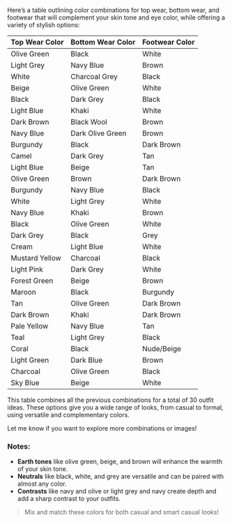 Here’s a table outlining color combinations for top wear, bottom wear, and footwear that will complement your skin tone and eye color, while offering a variety of stylish options:


| **Top Wear Color**   | **Bottom Wear Color**  | **Footwear Color**   |
|----------------------|------------------------|----------------------|
| Olive Green           | Black                  | White                |
| Light Grey            | Navy Blue              | Brown                |
| White                 | Charcoal Grey          | Black                |
| Beige                 | Olive Green            | White                |
| Black                 | Dark Grey              | Black                |
| Light Blue            | Khaki                  | White                |
| Dark Brown            | Black Wool             | Brown                |
| Navy Blue             | Dark Olive Green       | Brown                |
| Burgundy              | Black                  | Dark Brown           |
| Camel                 | Dark Grey              | Tan                  |
| Light Blue            | Beige                  | Tan                  |
| Olive Green           | Brown                  | Dark Brown           |
| Burgundy              | Navy Blue              | Black                |
| White                 | Light Grey             | White                |
| Navy Blue             | Khaki                  | Brown                |
| Black                 | Olive Green            | White                |
| Dark Grey             | Black                  | Grey                 |
| Cream                 | Light Blue             | White                |
| Mustard Yellow        | Charcoal               | Black                |
| Light Pink            | Dark Grey              | White                |
| Forest Green          | Beige                  | Brown                |
| Maroon                | Black                  | Burgundy             |
| Tan                   | Olive Green            | Dark Brown           |
| Dark Brown            | Khaki                  | Dark Brown           |
| Pale Yellow           | Navy Blue              | Tan                  |
| Teal                  | Light Grey             | Black                |
| Coral                 | Black                  | Nude/Beige           |
| Light Green           | Dark Blue              | Brown                |
| Charcoal              | Olive Green            | Black                |
| Sky Blue              | Beige                  | White                |


This table combines all the previous combinations for a total of 30 outfit ideas. These options give you a wide range of looks, from casual to formal, using versatile and complementary colors.

Let me know if you want to explore more combinations or images!
### Notes:
- **Earth tones** like olive green, beige, and brown will enhance the warmth of your skin tone.
- **Neutrals** like black, white, and grey are versatile and can be paired with almost any color.
- **Contrasts** like navy and olive or light grey and navy create depth and add a sharp contrast to your outfits.

> Mix and match these colors for both casual and smart casual looks!
